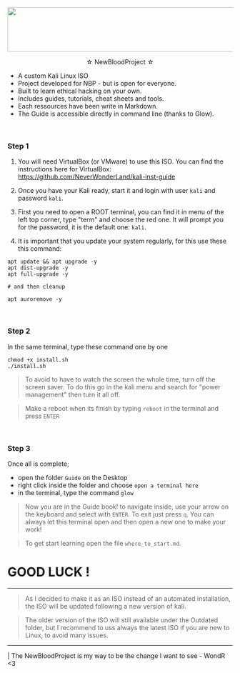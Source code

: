 <p align="center">
   <img width="2500" height="100" src="https://user-images.githubusercontent.com/64184513/190313691-2f55d4a5-7a76-42c1-b51b-f7151ee84652.png"
</p>
   
<p align="center">
 ☆ NewBloodProject ☆
</pr>

</br>

* A custom Kali Linux ISO
* Project developed for NBP - but is open for everyone.
* Built to learn ethical hacking on your own.
* Includes guides, tutorials, cheat sheets and tools.
* Each ressources have been write in Markdown.
* The Guide is accessible directly in command line (thanks to Glow).

</br>

### Step 1

1. You will need VirtualBox (or VMware) to use this ISO. You can find the instructions here for VirtualBox: https://github.com/NeverWonderLand/kali-inst-guide

2. Once you have your Kali ready, start it and login with user `kali` and password `kali`. 

3. First you need to open a ROOT terminal, you can find it in menu of the left top corner, type "term" and choose the red one. It will prompt you for the password, it is the default one: `kali`.

4. It is important that you update your system regularly, for this use these this command:
```
apt update && apt upgrade -y
apt dist-upgrade -y
apt full-upgrade -y

# and then cleanup 

apt auroremove -y
```

</br>

### Step 2

In the same terminal, type these command one by one
```
chmod +x install.sh
./install.sh
```

> To avoid to have to watch the screen the whole time, turn off the screen saver. To do this go in the kali menu and search for "power management" then turn it all off.

> Make a reboot when its finish by typing `reboot` in the terminal and press `ENTER`

</br>

### Step 3

Once all is complete; 
* open the folder `Guide` on the Desktop
* right click inside the folder and choose `open a terminal here`
* in the terminal, type the command `glow` 

> Now you are in the Guide book! to navigate inside, use your arrow on the keyboard and select with `ENTER`. To exit just press `q`. You can always let this terminal open and then open a new one to make your work!

> To get start learning open the file `where_to_start.md`.

# GOOD LUCK ! 

---------------------------------------------------

> As I decided to make it as an ISO instead of an automated installation, the ISO will be updated following a new version of kali.

> The older version of the ISO will still available under the Outdated folder, but I recommend to uss always the latest ISO if you are new to Linux, to avoid many issues.

--------------------------------------

| The NewBloodProject is my way to be the change I want to see - WondR <3
